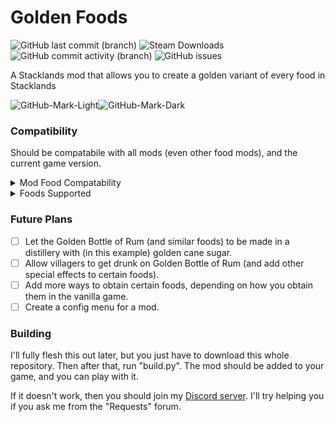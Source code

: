 # Golden Foods

![GitHub last commit (branch)](https://img.shields.io/github/last-commit/CallMeMarcellino/GoldenFoods/main) ![Steam Downloads](https://img.shields.io/steam/downloads/3011278702) ![GitHub commit activity (branch)](https://img.shields.io/github/commit-activity/t/CallMeMarcellino/GoldenFoods) ![GitHub issues](https://img.shields.io/github/issues/CallMeMarcellino/GoldenFoods)

<!--- The Steam download doesn't work (because I haven't put this on workshop yet). Once I do, I'll make sure to replace this with a working link. -->

A Stacklands mod that allows you to create a golden variant of every food in Stacklands

![GitHub-Mark-Light](https://user-images.githubusercontent.com/3369400/139447912-e0f43f33-6d9f-45f8-be46-2df5bbc91289.png#gh-dark-mode-only)![GitHub-Mark-Dark](https://user-images.githubusercontent.com/3369400/139448065-39a229ba-4b06-434b-bc67-616e2ed80c8f.png#gh-light-mode-only)

<!--- This is a placeholder image for when I get around to creating my own image for this mod. -->

### Compatibility

Should be compatabile with all mods (even other food mods), and the current game version.

<details>
<summary>Mod Food Compatability</summary>
There aren't any food mods here yet
</details>

<details>
<summary>Foods Supported</summary>

|                          **Golden Food**                          	|     **Implemented?**     	|
|:-----------------------------------------------------------------:	|:------------------------:	|
|         [Apple](https://stacklands.fandom.com/wiki/Apple)         	| <ul><li>- [x] </li></ul> 	|
|        [Banana](https://stacklands.fandom.com/wiki/Banana)        	| <ul><li>- [x] </li></ul> 	|
|         [Berry](https://stacklands.fandom.com/wiki/Berry)         	| <ul><li>- [x] </li></ul> 	|
| [Bottle of Rum](https://stacklands.fandom.com/wiki/Bottle_of_Rum) 	| <ul><li>- [x] </li></ul> 	|
|    [Cane Sugar](https://stacklands.fandom.com/wiki/Cane_Sugar)    	| <ul><li>- [x] </li></ul> 	|
|                               Carrot                              	| <ul><li>- [x] </li></ul> 	|
|                              Ceviche                              	| <ul><li>- [x] </li></ul> 	|
|                            Chili Pepper                           	| <ul><li>- [x] </li></ul> 	|
|                            Cooked Crab                            	| <ul><li>- [ ] </li></ul> 	|
|                            Cooked Meat                            	| <ul><li>- [ ] </li></ul> 	|
|                                Egg                                	| <ul><li>- [ ] </li></ul> 	|
|                              Frittata                             	| <ul><li>- [ ] </li></ul> 	|
|                            Fruit Salad                            	| <ul><li>- [ ] </li></ul> 	|
|                            Grilled Fish                           	| <ul><li>- [ ] </li></ul> 	|
|                                Lime                               	| <ul><li>- [ ] </li></ul> 	|
|                                Milk                               	| <ul><li>- [ ] </li></ul> 	|
|                             Milkshake                             	| <ul><li>- [ ] </li></ul> 	|
|                              Mushroom                             	| <ul><li>- [ ] </li></ul> 	|
|                              Omelette                             	| <ul><li>- [ ] </li></ul> 	|
|                               Onion                               	| <ul><li>- [ ] </li></ul> 	|
|                               Potato                              	| <ul><li>- [ ] </li></ul> 	|
|                           Raw Crab Meat                           	| <ul><li>- [ ] </li></ul> 	|
|                              Raw Fish                             	| <ul><li>- [ ] </li></ul> 	|
|                              Raw Meat                             	| <ul><li>- [ ] </li></ul> 	|
|                            Seafood Stew                           	| <ul><li>- [ ] </li></ul> 	|
|                              Seaweed                              	| <ul><li>- [ ] </li></ul> 	|
|                                Stew                               	| <ul><li>- [ ] </li></ul> 	|
|                               Sushi                               	| <ul><li>- [ ] </li></ul> 	|
|                            Tamago Sushi                           	| <ul><li>- [ ] </li></ul> 	|
</details>

### Future Plans

- [ ] Let the Golden Bottle of Rum (and similar foods) to be made in a distillery with (in this example) golden cane sugar.
- [ ] Allow villagers to get drunk on Golden Bottle of Rum (and add other special effects to certain foods).
- [ ] Add more ways to obtain certain foods, depending on how you obtain them in the vanilla game.
- [ ] Create a config menu for a mod.

### Building
I'll fully flesh this out later, but you just have to download this whole repository. Then after that, run "build.py". The mod should be added to your game, and you can play with it.

If it doesn't work, then you should join my [Discord server](https://discord.gg/xkTjueAsbG). I'll try helping you if you ask me from the "Requests" forum.
